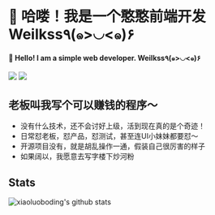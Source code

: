# 🤪 哈喽！我是一个憨憨前端开发 Weilkss٩(๑>◡<๑)۶
#### 🤪 Hello! I am a simple web developer. Weilkss٩(๑>◡<๑)۶

[![](https://img.shields.io/badge/-@weilkss-%23181717?style=flat-square&logo=github)](https://github.com/weilkss)
![](https://img.shields.io/badge/web-developer-brightgreen)

## 老板叫我写个可以赚钱的程序～

- 没有什么技术，还不会讨好上级，活到现在真的是个奇迹！
- 日常怼老板，怼产品，怼测试，甚至连UI小妹妹都要怼～
- 开源项目没有，就是胡乱操作一通，假装自己很厉害的样子
- 如果阔以，我愿意去写字楼下炒河粉

## Stats

![xiaoluoboding's github stats](https://github-readme-stats.vercel.app/api?username=weilkss&show_icons=true&title_color=fff&icon_color=79ff97&text_color=9f9f9f&bg_color=151515)
